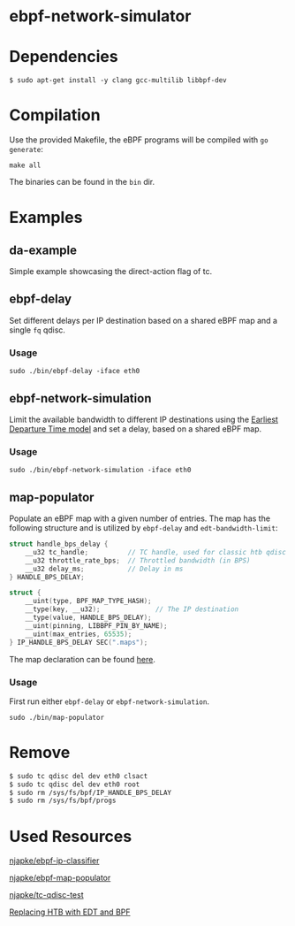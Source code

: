 # ebpf-network-simulator

# Dependencies
```
$ sudo apt-get install -y clang gcc-multilib libbpf-dev
```

# Compilation
Use the provided Makefile, the eBPF programs will be compiled with `go generate`:

```
make all
```

The binaries can be found in the `bin` dir.

# Examples

## da-example
Simple example showcasing the direct-action flag of tc.

## ebpf-delay
Set different delays per IP destination based on a shared eBPF map and a single `fq` qdisc.

### Usage
```
sudo ./bin/ebpf-delay -iface eth0
```

## ebpf-network-simulation
Limit the available bandwidth to different IP destinations using the [Earliest Departure Time model](https://legacy.netdevconf.info/0x14/pub/slides/55/slides.pdf) and set a delay, based on a shared eBPF map.

### Usage
```
sudo ./bin/ebpf-network-simulation -iface eth0
```

## map-populator
Populate an eBPF map with a given number of entries. The map has the following structure and is utilized by `ebpf-delay` and `edt-bandwidth-limit`:


```C
struct handle_bps_delay {
    __u32 tc_handle;          // TC handle, used for classic htb qdisc version
    __u32 throttle_rate_bps;  // Throttled bandwidth (in BPS)
    __u32 delay_ms;           // Delay in ms
} HANDLE_BPS_DELAY;

struct {
    __uint(type, BPF_MAP_TYPE_HASH);
    __type(key, __u32);              // The IP destination
    __type(value, HANDLE_BPS_DELAY);
    __uint(pinning, LIBBPF_PIN_BY_NAME); 
    __uint(max_entries, 65535);
} IP_HANDLE_BPS_DELAY SEC(".maps");
```

The map declaration can be found [here](cmd/headers/maps.h).

### Usage
First run either `ebpf-delay` or `ebpf-network-simulation`.
```
sudo ./bin/map-populator
```

# Remove
```bash
$ sudo tc qdisc del dev eth0 clsact
$ sudo tc qdisc del dev eth0 root
$ sudo rm /sys/fs/bpf/IP_HANDLE_BPS_DELAY
$ sudo rm /sys/fs/bpf/progs
```

# Used Resources
[njapke/ebpf-ip-classifier](https://github.com/njapke/ebpf-ip-classifier)

[njapke/ebpf-map-populator](https://github.com/njapke/ebpf-map-populator)

[njapke/tc-qdisc-test](https://github.com/njapke/tc-qdisc-test
)

[Replacing HTB with EDT and BPF](https://legacy.netdevconf.info/0x14/session.html?talk-replacing-HTB-with-EDT-and-BPF)
